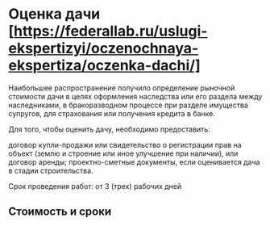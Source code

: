 # Оценка дачи [https://federallab.ru/uslugi-ekspertizyi/oczenochnaya-ekspertiza/oczenka-dachi/]

Наибольшее распространение получило определение рыночной стоимости дачи в целях оформления наследства или его раздела между наследниками, в бракоразводном процессе при разделе имущества супругов, для страхования или получения кредита в банке.

Для того, чтобы оценить дачу, необходимо предоставить:

договор купли-продажи или свидетельство о регистрации прав на объект (землю и строение или иное улучшение при наличии), или договор аренды;
проектно-сметные документы, если оценивается дача в стадии строительства.


Срок проведения работ: от 3 (трех) рабочих дней
## Стоимость и сроки

